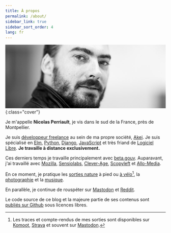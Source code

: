 ```yaml
---
title: À propos
permalink: /about/
sidebar_link: true
sidebar_sort_order: 4
lang: fr
---
```


![Moi jouant de la basse](/static/img/me.png){:class="cover"}

Je m'appelle **Nicolas Perriault**, je vis dans le sud de la France, près de Montpellier.

Je suis [développeur freelance](/code/) au sein de ma propre société, [Akei](https://annuaire-entreprises.data.gouv.fr/entreprise/880760681). Je suis spécialisé en [Elm](/tags/#elm), [Python](/tags/#python), [Django](/tags/#django), [JavaScript](/tags/#javascript) et très friand de [Logiciel Libre](https://github.com/n1k0). **Je travaille à distance exclusivement.**

Ces derniers temps je travaille principalement avec [beta.gouv](https://beta.gouv.fr/). Auparavant, j'ai travaillé avec [Mozilla](https://mozilla.com/), [Sensiolabs](https://sensiolabs.com/fr/), [Clever-Age](https://www.clever-age.com/), [Scopyleft](http://scopyleft.fr/) et [Allo-Media](https://www.allo-media.net/).

En ce moment, je pratique les [sorties nature](https://balades.perriault.net/) à pied ou [à vélo](https://www.youtube.com/@GravelHerault)[^1], la [photographie](https://pixelfed.social/n1k0) et la [musique](https://soundcloud.com/n1k0).

En parallèle, je continue de rouspéter sur [Mastodon](https://mamot.fr/@n1k0) et [Reddit](https://www.reddit.com/user/0k1n).

Le code source de ce blog et la majeure partie de ses contenus sont [publiés sur Github](https://github.com/n1k0/nicolas.perriault.net) sous licences libres.

[^1]: Les traces et compte-rendus de mes sorties sont disponibles sur [Komoot](https://www.komoot.fr/user/2657954723020), [Strava](https://www.strava.com/athletes/n1k0) et souvent sur [Mastodon](https://mamot.fr/@n1k0).
